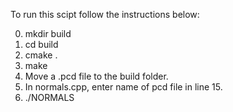 To run this scipt follow the instructions below:

0. mkdir build 
1. cd build
2. cmake .
3. make
4. Move a .pcd file to the build folder. 
5. In normals.cpp, enter name of pcd file in line 15.
6. ./NORMALS

